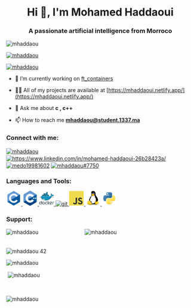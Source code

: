 <h1 align="center">Hi 👋, I'm Mohamed Haddaoui</h1>
<h3 align="center">A passionate artificial intelligence from Morroco</h3>

<p align="left"> <img src="https://komarev.com/ghpvc/?username=mhaddaou&label=Profile%20views&color=0e75b6&style=flat" alt="mhaddaou" /> </p>

<p align="left"> <a href="https://github.com/ryo-ma/github-profile-trophy"><img src="https://github-profile-trophy.vercel.app/?username=mhaddaou" alt="mhaddaou" /></a> </p>

<p align="left"> <a href="https://twitter.com/mhaddaou" target="blank"><img src="https://img.shields.io/twitter/follow/mhaddaou?logo=twitter&style=for-the-badge" alt="mhaddaou" /></a> </p>

- 🔭 I’m currently working on [ft_containers](https://projects.intra.42.fr/ft_containers/mhaddaou)

- 👨‍💻 All of my projects are available at [https://mhaddaoui.netlify.app/](https://mhaddaoui.netlify.app/)

- 💬 Ask me about **c , c++**

- 📫 How to reach me **mhaddaou@student.1337.ma**

<h3 align="left">Connect with me:</h3>
<p align="left">
<a href="https://twitter.com/mhaddaou" target="blank"><img align="center" src="https://raw.githubusercontent.com/rahuldkjain/github-profile-readme-generator/master/src/images/icons/Social/twitter.svg" alt="mhaddaou" height="30" width="40" /></a>
<a href="https://linkedin.com/in/https://www.linkedin.com/in/mohamed-haddaoui-26b28423a/" target="blank"><img align="center" src="https://raw.githubusercontent.com/rahuldkjain/github-profile-readme-generator/master/src/images/icons/Social/linked-in-alt.svg" alt="https://www.linkedin.com/in/mohamed-haddaoui-26b28423a/" height="30" width="40" /></a>
<a href="https://www.hackerrank.com/medo19981602" target="blank"><img align="center" src="https://raw.githubusercontent.com/rahuldkjain/github-profile-readme-generator/master/src/images/icons/Social/hackerrank.svg" alt="medo19981602" height="30" width="40" /></a>
<a href="https://discord.gg/mhaddaou#7750" target="blank"><img align="center" src="https://raw.githubusercontent.com/rahuldkjain/github-profile-readme-generator/master/src/images/icons/Social/discord.svg" alt="mhaddaou#7750" height="30" width="40" /></a>
</p>

<h3 align="left">Languages and Tools:</h3>
<p align="left"> <a href="https://www.cprogramming.com/" target="_blank" rel="noreferrer"> <img src="https://raw.githubusercontent.com/devicons/devicon/master/icons/c/c-original.svg" alt="c" width="40" height="40"/> </a> <a href="https://www.w3schools.com/cpp/" target="_blank" rel="noreferrer"> <img src="https://raw.githubusercontent.com/devicons/devicon/master/icons/cplusplus/cplusplus-original.svg" alt="cplusplus" width="40" height="40"/> </a> <a href="https://www.docker.com/" target="_blank" rel="noreferrer"> <img src="https://raw.githubusercontent.com/devicons/devicon/master/icons/docker/docker-original-wordmark.svg" alt="docker" width="40" height="40"/> </a> <a href="https://git-scm.com/" target="_blank" rel="noreferrer"> <img src="https://www.vectorlogo.zone/logos/git-scm/git-scm-icon.svg" alt="git" width="40" height="40"/> </a> <a href="https://developer.mozilla.org/en-US/docs/Web/JavaScript" target="_blank" rel="noreferrer"> <img src="https://raw.githubusercontent.com/devicons/devicon/master/icons/javascript/javascript-original.svg" alt="javascript" width="40" height="40"/> </a> <a href="https://www.linux.org/" target="_blank" rel="noreferrer"> <img src="https://raw.githubusercontent.com/devicons/devicon/master/icons/linux/linux-original.svg" alt="linux" width="40" height="40"/> </a> <a href="https://www.python.org" target="_blank" rel="noreferrer"> <img src="https://raw.githubusercontent.com/devicons/devicon/master/icons/python/python-original.svg" alt="python" width="40" height="40"/> </a> </p>


<h3 align="left">Support:</h3>
<p><a href="https://www.buymeacoffee.com/mhaddaou"> <img align="left" src="https://cdn.buymeacoffee.com/buttons/v2/default-yellow.png" height="50" width="210" alt="mhaddaou" /></a><a href="https://ko-fi.com/mhaddaou"> <img align="left" src="https://cdn.ko-fi.com/cdn/kofi3.png?v=3" height="50" width="210" alt="mhaddaou" /></a></p><br><br>
<br>
<img src="https://badge.mediaplus.ma/binary/mhaddaou" alt="mhaddaou 42" width="500">

<p><img align="left" src="https://github-readme-stats.vercel.app/api/top-langs?username=mhaddaou&show_icons=true&locale=en&layout=compact" alt="mhaddaou" /></p>
<br>
<p>&nbsp;<img align="center" src="https://github-readme-stats.vercel.app/api?username=mhaddaou&show_icons=true&locale=en" alt="mhaddaou" /></p>
<br>
<p><img align="center" src="https://github-readme-streak-stats.herokuapp.com/?user=mhaddaou&" alt="mhaddaou" /></p>

